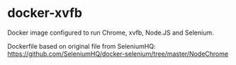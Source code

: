 # docker-xvfb

Docker image configured to run Chrome, xvfb, Node.JS and Selenium.

Dockerfile based on original file from SeleniumHQ: https://github.com/SeleniumHQ/docker-selenium/tree/master/NodeChrome
